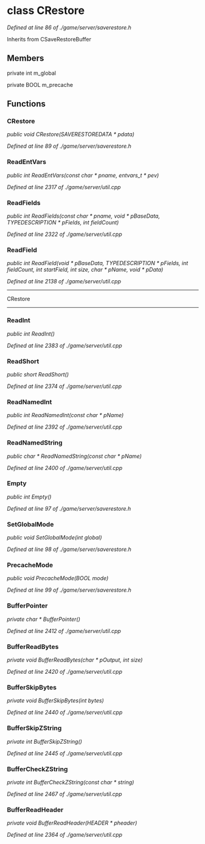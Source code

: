 # class CRestore

*Defined at line 86 of ./game/server/saverestore.h*

Inherits from CSaveRestoreBuffer



## Members

private int m_global

private BOOL m_precache



## Functions

### CRestore

*public void CRestore(SAVERESTOREDATA * pdata)*

*Defined at line 89 of ./game/server/saverestore.h*

### ReadEntVars

*public int ReadEntVars(const char * pname, entvars_t * pev)*

*Defined at line 2317 of ./game/server/util.cpp*

### ReadFields

*public int ReadFields(const char * pname, void * pBaseData, TYPEDESCRIPTION * pFields, int fieldCount)*

*Defined at line 2322 of ./game/server/util.cpp*

### ReadField

*public int ReadField(void * pBaseData, TYPEDESCRIPTION * pFields, int fieldCount, int startField, int size, char * pName, void * pData)*

*Defined at line 2138 of ./game/server/util.cpp*

 --------------------------------------------------------------

 CRestore

 --------------------------------------------------------------

### ReadInt

*public int ReadInt()*

*Defined at line 2383 of ./game/server/util.cpp*

### ReadShort

*public short ReadShort()*

*Defined at line 2374 of ./game/server/util.cpp*

### ReadNamedInt

*public int ReadNamedInt(const char * pName)*

*Defined at line 2392 of ./game/server/util.cpp*

### ReadNamedString

*public char * ReadNamedString(const char * pName)*

*Defined at line 2400 of ./game/server/util.cpp*

### Empty

*public int Empty()*

*Defined at line 97 of ./game/server/saverestore.h*

### SetGlobalMode

*public void SetGlobalMode(int global)*

*Defined at line 98 of ./game/server/saverestore.h*

### PrecacheMode

*public void PrecacheMode(BOOL mode)*

*Defined at line 99 of ./game/server/saverestore.h*

### BufferPointer

*private char * BufferPointer()*

*Defined at line 2412 of ./game/server/util.cpp*

### BufferReadBytes

*private void BufferReadBytes(char * pOutput, int size)*

*Defined at line 2420 of ./game/server/util.cpp*

### BufferSkipBytes

*private void BufferSkipBytes(int bytes)*

*Defined at line 2440 of ./game/server/util.cpp*

### BufferSkipZString

*private int BufferSkipZString()*

*Defined at line 2445 of ./game/server/util.cpp*

### BufferCheckZString

*private int BufferCheckZString(const char * string)*

*Defined at line 2467 of ./game/server/util.cpp*

### BufferReadHeader

*private void BufferReadHeader(HEADER * pheader)*

*Defined at line 2364 of ./game/server/util.cpp*



